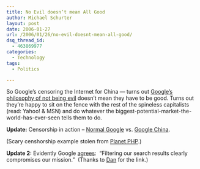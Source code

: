 ```yaml
---
title: No Evil doesn’t mean All Good
author: Michael Schurter
layout: post
date: 2006-01-27
url: /2006/01/26/no-evil-doesnt-mean-all-good/
dsq_thread_id:
  - 463869977
categories:
  - Technology
tags:
  - Politics

---
```

So Google&#8217;s censoring the Internet for China &#8212; turns out [Google&#8217;s philosophy of not being evil][1] doesn&#8217;t mean they have to be good. Turns out they&#8217;re happy to sit on the fence with the rest of the spineless capitalists (read: Yahoo! & MSN) and do whatever the biggest-potential-market-the-world-has-ever-seen tells them to do.

**Update:** Censorship in action &#8211; [Normal Google][2] vs. [Google China][3].

(Scary censhorship example stolen from [Planet PHP][4].)

**Update 2:** Evidently Google [agrees][5]:  &#8220;Filtering our search results clearly compromises our mission.&#8221;  (Thanks to [Dan][6] for the link.)

 [1]: http://www.google.com/intl/en/corporate/tenthings.html
 [2]: http://images.google.com/images?q=tiananmen
 [3]: http://images.google.cn/images?q=tiananmen
 [4]: http://blog.thepimp.net/index.php/2006/01/27/34-evil-or-not
 [5]: http://googleblog.blogspot.com/2006/01/google-in-china.html
 [6]: http://www.dancoulter.com
